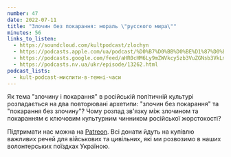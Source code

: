 ```yaml
---
number: 47
date: 2022-07-11
title: "Злочин без покарання: мораль \"русского мира\""
minutes: 56
links_to_listen:
  - https://soundcloud.com/kultpodcast/zlochyn
  - https://podcasts.apple.com/ua/podcast/%D0%B7%D0%BB%D0%BE%D1%87%D0%B8%D0%BD-%D0%B1%D0%B5%D0%B7-%D0%BF%D0%BE%D0%BA%D0%B0%D1%80%D0%B0%D0%BD%D0%BD%D1%8F-%D0%BC%D0%BE%D1%80%D0%B0%D0%BB%D1%8C-%D1%80%D1%83%D1%81%D1%81%D0%BA%D0%BE%D0%B3%D0%BE-%D0%BC%D0%B8%D1%80%D0%B0/id1581339249?i=1000569503951
  - https://podcasts.google.com/feed/aHR0cHM6Ly9mZWVkcy5zb3VuZGNsb3VkLmNvbS91c2Vycy9zb3VuZGNsb3VkOnVzZXJzOjg5MjM3MjAyNy9zb3VuZHMucnNz/episode/dGFnOnNvdW5kY2xvdWQsMjAxMDp0cmFja3MvMTMwMzE0OTczMA
  - https://podcasts.nv.ua/ukr/episode/13262.html
podcast_lists:
  - kult-podcast-мислити-в-темні-часи
---
```


Як тема "злочину і покарання" в російській політичній культурі розпадається на
два повторювані архетипи: "злочин без покарання" та "покарання без злочину"?
Чому розпад зв'язку між злочином та покаранням є ключовим культурним чинником
російської жорстокості?

Підтримати нас можна на [Patreon][1]. Всі донати йдуть на
купівлю важливих речей для військових та цивільних, які ми розвозимо в наших
волонтерських поїздках Україною.

[1]: https://patreon.com/kultpodcast

